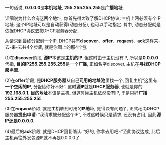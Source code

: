 一句话说, **0.0.0.0**是**本机地址**, **255.255.255.255**是**广播地址**. 

详细说为什么会有这两个地址, 你首先得大致了解DHCP协议: 主机上网必须有个IP地址. 这个IP地址可以是自动获得(动态分配), 也可以手动指定. 其中, 动态分配就是依据DHCP协议去找DHCP服务器分配. 

从请求到最终分配到一个IP, DHCP共有**discover**、**offer**、**request**、**ack**这样来-去-来-去共4个步骤, 就是你图上的那4个包. 

(1)在**discover**阶段, **源IP**本该是**主机的IP**, 但这时由于主机没有IP, 所以是**0.0.0.0**代指, **目的IP255.255.255.255**是一个**广播**, 正如名字discover, 主机在**寻找DHCP服务器**. 

(2)在**offer**阶段, 是**DHCP服务器**从自己**可用的地址池**里找一个, 回复主机“这里有**一个空闲的IP**, 分配给你好不好”. 这时**源IP**就是**DHCP服务器**, 也就是你的**192.168.0.1**. **目的地址**本该是主机, 但这时候主机依然没有IP, 于是只好**广播255.255.255.255**.

(3)在**request**阶段, 就是**主机**收到可用的**IP地址**, 觉得没有问题了, 正式地向DHCP服务器**提出申请**: “我请求被分配这个IP”, 不过这时候只是请求, 还没有占用, 因此**源IP还是0.0.0.0**.

(4)最后的**ack**阶段, 就是DHCP回复确认: “好的, 你拿去用吧~”至此协议达成, 此后主机再往外发包源IP就不再是0.0.0.0了. 